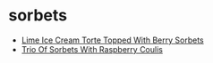 # sorbets

 * [Lime Ice Cream Torte Topped With Berry Sorbets](../../index/l/lime-ice-cream-torte-topped-with-berry-sorbets-242991.json)
 * [Trio Of Sorbets With Raspberry Coulis](../../index/t/trio-of-sorbets-with-raspberry-coulis-1637.json)
